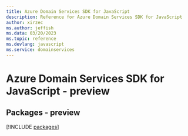 ```yaml
---
title: Azure Domain Services SDK for JavaScript
description: Reference for Azure Domain Services SDK for JavaScript
author: xirzec
ms.author: jeffish
ms.data: 03/20/2023
ms.topic: reference
ms.devlang: javascript
ms.service: domainservices
---
```

# Azure Domain Services SDK for JavaScript - preview
## Packages - preview
[!INCLUDE [packages](domain-services-index.md)]